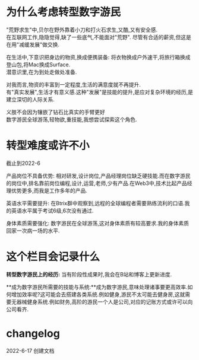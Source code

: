 # 为什么考虑转型数字游民
"荒野求生"中,贝尔在野外靠着小刀和打火石求生,又酷,又有安全感.    
在互联网工作,隐隐觉得,缺了一些底气,不能面对"荒野".
尽管有合适的薪资,但这是在用"减缓发展"做交换.

在生活中,下意识把身边的物资,换成便携装备: 将衣物换成户外速干,将旅行箱换成登山包,将Mac换成Surface.  
潜意识里,在为到处走做处准备.  

对我而言,物资的丰富到一定程度,生活的满意度就不再提升.  
有"真实发展",生活才有意义感.这种"发展"是技能的提升,是应对复杂环境的经历,是建立深切的人际关系.

义肢不会因为镶嵌了钻石比真实的手臂更好    
数字游民全球游荡,轻物欲,重技能,我想尝试探索这个角色.



# 转型难度或许不小
截止到2022-6

产品岗位不具备优势: 相对研发,设计岗位,产品经理岗位缺乏硬技能.而在数字游民的岗位中,排名靠前岗位编程,设计,运营,老师,少有产品.在Web3中,技术比起产品经理优势更多,而我是工作多年的产品.

英语水平需要提升: 在Btrix群中观察到,远程的全球编程者需要熟练流利的口语.我的英语水平属于考试6级,6次没有通过.

身体素质需要强化: 数字游民在全球游荡,这对身体素质有较高要求.我的身体素质回家一次病一场的水平.



# 这个栏目会记录什么
**转型数字游民上的经历:** 当有阶段性成果时,我会在B站和博客上更新进度.

**成为数字游民所需要的技能与系统:**成为数字游民,意味处理诸事要更高效率.如何增加效率呢?这可能会去搭建各类系统.例如健身,游民不太可能去健身房,这就需要无器械健身系统.例如财务,高阶的游民一个人是公司,对应的记账方式或许可以向公司看齐.



# changelog
2022-6-17 创建文档